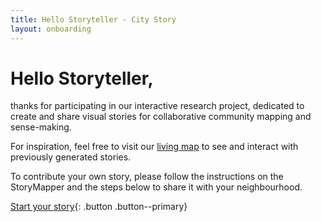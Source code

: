 ```yaml
---
title: Hello Storyteller - City Story
layout: onboarding
---
```

# Hello Storyteller,

thanks for participating in our interactive research project, dedicated to create and share visual stories for collaborative community mapping and sense-making.

For inspiration, feel free to visit our  [living map](https://padlet.com/hannevrebos/Vaartkom) to see and interact with previously generated stories.

To contribute your own story, please follow the instructions on the StoryMapper and the steps below to share it with your neighbourhood.

[Start your story](#){: .button .button--primary}
